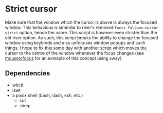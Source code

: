 # Strict cursor
Make sure that the window which the cursor is above is always the focused window.
This behavious is simmilar to river's removed `focus-follows-cursor strict` option,
hence the name.
This script is however even stricter than the old river option.
As such, this script breaks the ability to change the focused window using keybinds
and also unfocuses window popups and such things.
I hope to fix this some day with another script which moves the cursor to the centre of the
window whenever the focus changes
(see [mousetofocus](https://github.com/user18130814200115-2/swayscrips/tree/main/mousetofocus) for an exmaple of this concept using sway).

## Dependencies
- wlrctl
- lswt
- a posix shell (bash, dash, ksh, etc.)
  - cut
  - sleep

